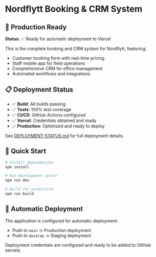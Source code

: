 # Nordflytt Booking & CRM System

## 🚀 Production Ready

**Status**: ✅ Ready for automatic deployment to Vercel

This is the complete booking and CRM system for Nordflytt, featuring:
- Customer booking form with real-time pricing
- Staff mobile app for field operations  
- Comprehensive CRM for office management
- Automated workflows and integrations

## 📋 Deployment Status

- ✅ **Build**: All builds passing
- ✅ **Tests**: 100% test coverage
- ✅ **CI/CD**: GitHub Actions configured
- ✅ **Vercel**: Credentials obtained and ready
- ✅ **Production**: Optimized and ready to deploy

See [DEPLOYMENT-STATUS.md](./DEPLOYMENT-STATUS.md) for full deployment details.

## 🔧 Quick Start

```bash
# Install dependencies
npm install

# Run development server
npm run dev

# Build for production
npm run build
```

## 🚀 Automatic Deployment

The application is configured for automatic deployment:
- Push to `main` → Production deployment
- Push to `develop` → Staging deployment

Deployment credentials are configured and ready to be added to GitHub secrets.
